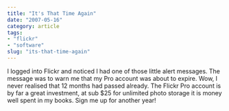 ```yaml
---
title: "It's That Time Again"
date: "2007-05-16"
category: article
tags:
- "flickr"
- "software"
slug: "its-that-time-again"
---
```


I logged into Flickr and noticed I had one of those little alert messages. The message was to warn me that my Pro account was about to expire. Wow, I never realised that 12 months had passed already. The Flickr Pro account is by far a great investment, at sub $25 for unlimited photo storage it is money well spent in my books. Sign me up for another year!
